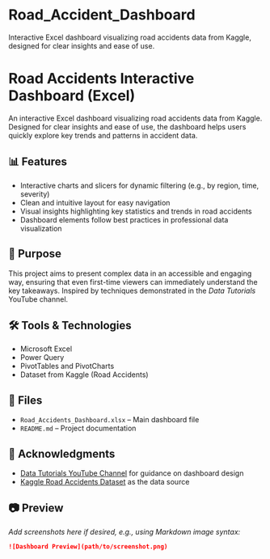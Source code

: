 # Road_Accident_Dashboard
Interactive Excel dashboard visualizing road accidents data from Kaggle, designed for clear insights and ease of use.

# Road Accidents Interactive Dashboard (Excel)

An interactive Excel dashboard visualizing road accidents data from Kaggle. Designed for clear insights and ease of use, the dashboard helps users quickly explore key trends and patterns in accident data.

## 📊 Features

- Interactive charts and slicers for dynamic filtering (e.g., by region, time, severity)
- Clean and intuitive layout for easy navigation
- Visual insights highlighting key statistics and trends in road accidents
- Dashboard elements follow best practices in professional data visualization

## 🎯 Purpose

This project aims to present complex data in an accessible and engaging way, ensuring that even first-time viewers can immediately understand the key takeaways. Inspired by techniques demonstrated in the *Data Tutorials* YouTube channel.

## 🛠 Tools & Technologies

- Microsoft Excel
- Power Query
- PivotTables and PivotCharts
- Dataset from Kaggle (Road Accidents)

## 📁 Files

- `Road_Accidents_Dashboard.xlsx` – Main dashboard file
- `README.md` – Project documentation

## 📌 Acknowledgments

- [Data Tutorials YouTube Channel](https://www.youtube.com/@DataTutorials) for guidance on dashboard design
- [Kaggle Road Accidents Dataset](https://www.kaggle.com/) as the data source

## 📷 Preview

*Add screenshots here if desired, e.g., using Markdown image syntax:*
```markdown
![Dashboard Preview](path/to/screenshot.png)
